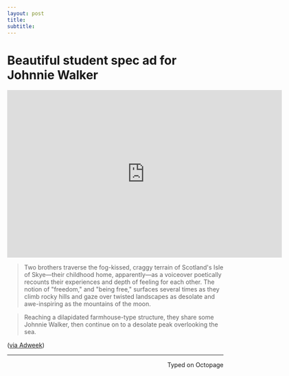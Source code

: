 ```yaml
---
layout: post
title: 
subtitle:
---
```


# Beautiful student spec ad for Johnnie Walker

<iframe title="YouTube video player" class="youtube-player" type="text/html" 
width="640" height="390" src="http://www.youtube.com/embed/h2caT4q4Nbs"
frameborder="0" allowFullScreen></iframe>

> Two brothers traverse the fog-kissed, craggy terrain of Scotland's Isle of Skye—their childhood home, apparently—as a voiceover poetically recounts their experiences and depth of feeling for each other. The notion of "freedom," and "being free," surfaces several times as they climb rocky hills and gaze over twisted landscapes as desolate and awe-inspiring as the mountains of the moon. 

>Reaching a dilapidated farmhouse-type structure, they share some Johnnie Walker, then continue on to a desolate peak overlooking the sea.

([via Adweek](http://www.adweek.com/adfreak/breathtaking-spec-ad-johnnie-walker-best-student-work-ever-168620))

 ---
<p align="right">Typed on Octopage</p> 